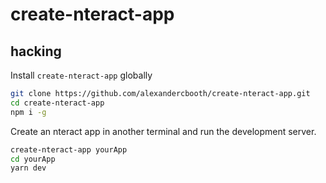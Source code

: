 # create-nteract-app

## hacking
Install `create-nteract-app` globally

```bash
git clone https://github.com/alexandercbooth/create-nteract-app.git
cd create-nteract-app
npm i -g
```

Create an nteract app in another terminal and run the development server.
```bash
create-nteract-app yourApp
cd yourApp
yarn dev
```